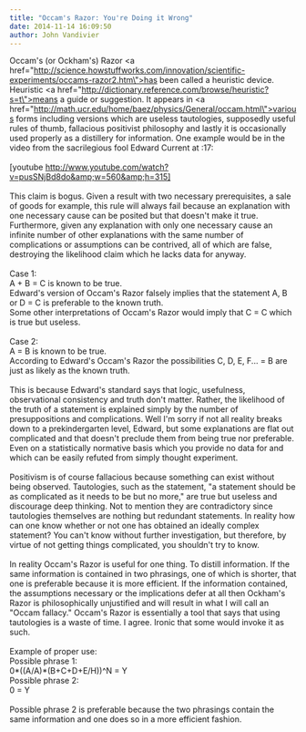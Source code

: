 ```yaml
---
title: "Occam's Razor: You're Doing it Wrong"
date: 2014-11-14 16:09:50
author: John Vandivier
---
```




Occam's (or Ockham's) Razor <a href=\"http://science.howstuffworks.com/innovation/scientific-experiments/occams-razor2.htm\">has been called a heuristic device</a>. Heuristic <a href=\"http://dictionary.reference.com/browse/heuristic?s=t\">means</a> a guide or suggestion. It appears in <a href=\"http://math.ucr.edu/home/baez/physics/General/occam.html\">various forms</a> including versions which are useless tautologies, supposedly useful rules of thumb, fallacious positivist philosophy and lastly it is occasionally used properly as a distillery for information. One example would be in the video from the sacrilegious fool Edward Current at :17:<br /><br />[youtube http://www.youtube.com/watch?v=pusSNjBd8do&amp;w=560&amp;h=315]<br /><br />This claim is bogus. Given a result with two necessary prerequisites, a sale of goods for example, this rule will always fail because an explanation with one necessary cause can be posited but that doesn't make it true. Furthermore, given any explanation with only one necessary cause an infinite number of other explanations with the same number of complications or assumptions can be contrived, all of which are false, destroying the likelihood claim which he lacks data for anyway.<br /><br />Case 1:<br />A + B = C is known to be true.<br />Edward's version of Occam's Razor falsely implies that the statement A, B or D = C is preferable to the known truth.<br />Some other interpretations of Occam's Razor would imply that C = C which is true but useless.<br /><br />Case 2:<br />A = B is known to be true.<br />According to Edward's Occam's Razor the possibilities C, D, E, F... = B are just as likely as the known truth.<br /><br />This is because Edward's standard says that logic, usefulness, observational consistency and truth don't matter. Rather, the likelihood of the truth of a statement is explained simply by the number of presuppositions and complications. Well I'm sorry if not all reality breaks down to a prekindergarten level, Edward, but some explanations are flat out complicated and that doesn't preclude them from being true nor preferable. Even on a statistically normative basis which you provide no data for and which can be easily refuted from simply thought experiment.<br /><br />Positivism is of course fallacious because something can exist without being observed. Tautologies, such as the statement, \"a statement should be as complicated as it needs to be but no more,\" are true but useless and discourage deep thinking. Not to mention they are contradictory since tautologies themselves are nothing but redundant statements. In reality how can one know whether or not one has obtained an ideally complex statement? You can't know without further investigation, but therefore, by virtue of not getting things complicated, you shouldn't try to know.<br /><br />In reality Occam's Razor is useful for one thing. To distill information. If the same information is contained in two phrasings, one of which is shorter, that one is preferable because it is more efficient. If the information contained, the assumptions necessary or the implications defer at all then Ockham's Razor is philosophically unjustified and will result in what I will call an \"Occam fallacy.\" Occam's Razor is essentially a tool that says that using tautologies is a waste of time. I agree. Ironic that some would invoke it as such.<br /><br />Example of proper use:<br />Possible phrase 1:<br />0*((A/A)*(B+C+D+E/H))^N = Y<br />Possible phrase 2:<br />0 = Y<br /><br />Possible phrase 2 is preferable because the two phrasings contain the same information and one does so in a more efficient fashion.